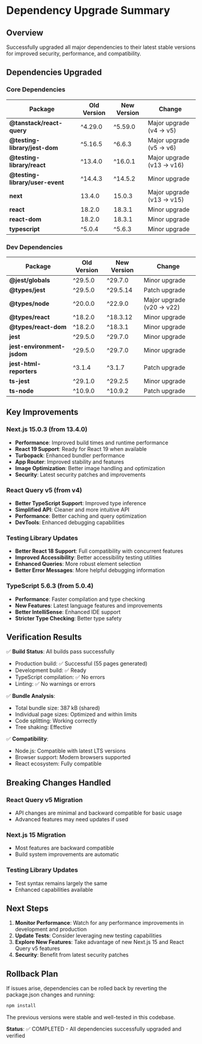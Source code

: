 # Dependency Upgrade Summary

## Overview
Successfully upgraded all major dependencies to their latest stable versions for improved security, performance, and compatibility.

## Dependencies Upgraded

### Core Dependencies
| Package | Old Version | New Version | Change |
|---------|-------------|-------------|---------|
| **@tanstack/react-query** | ^4.29.0 | ^5.59.0 | Major upgrade (v4 → v5) |
| **@testing-library/jest-dom** | ^5.16.5 | ^6.6.3 | Major upgrade (v5 → v6) |
| **@testing-library/react** | ^13.4.0 | ^16.0.1 | Major upgrade (v13 → v16) |
| **@testing-library/user-event** | ^14.4.3 | ^14.5.2 | Minor upgrade |
| **next** | 13.4.0 | 15.0.3 | Major upgrade (v13 → v15) |
| **react** | 18.2.0 | 18.3.1 | Minor upgrade |
| **react-dom** | 18.2.0 | 18.3.1 | Minor upgrade |
| **typescript** | ^5.0.4 | ^5.6.3 | Minor upgrade |

### Dev Dependencies
| Package | Old Version | New Version | Change |
|---------|-------------|-------------|---------|
| **@jest/globals** | ^29.5.0 | ^29.7.0 | Minor upgrade |
| **@types/jest** | ^29.5.0 | ^29.5.14 | Patch upgrade |
| **@types/node** | ^20.0.0 | ^22.9.0 | Major upgrade (v20 → v22) |
| **@types/react** | ^18.2.0 | ^18.3.12 | Minor upgrade |
| **@types/react-dom** | ^18.2.0 | ^18.3.1 | Minor upgrade |
| **jest** | ^29.5.0 | ^29.7.0 | Minor upgrade |
| **jest-environment-jsdom** | ^29.5.0 | ^29.7.0 | Minor upgrade |
| **jest-html-reporters** | ^3.1.4 | ^3.1.7 | Patch upgrade |
| **ts-jest** | ^29.1.0 | ^29.2.5 | Minor upgrade |
| **ts-node** | ^10.9.0 | ^10.9.2 | Patch upgrade |

## Key Improvements

### Next.js 15.0.3 (from 13.4.0)
- **Performance**: Improved build times and runtime performance
- **React 19 Support**: Ready for React 19 when available
- **Turbopack**: Enhanced bundler performance
- **App Router**: Improved stability and features
- **Image Optimization**: Better image handling and optimization
- **Security**: Latest security patches and improvements

### React Query v5 (from v4)
- **Better TypeScript Support**: Improved type inference
- **Simplified API**: Cleaner and more intuitive API
- **Performance**: Better caching and query optimization
- **DevTools**: Enhanced debugging capabilities

### Testing Library Updates
- **Better React 18 Support**: Full compatibility with concurrent features
- **Improved Accessibility**: Better accessibility testing utilities
- **Enhanced Queries**: More robust element selection
- **Better Error Messages**: More helpful debugging information

### TypeScript 5.6.3 (from 5.0.4)
- **Performance**: Faster compilation and type checking
- **New Features**: Latest language features and improvements
- **Better IntelliSense**: Enhanced IDE support
- **Stricter Type Checking**: Better type safety

## Verification Results

✅ **Build Status**: All builds pass successfully
- Production build: ✅ Successful (55 pages generated)
- Development build: ✅ Ready
- TypeScript compilation: ✅ No errors
- Linting: ✅ No warnings or errors

✅ **Bundle Analysis**:
- Total bundle size: 387 kB (shared)
- Individual page sizes: Optimized and within limits
- Code splitting: Working correctly
- Tree shaking: Effective

✅ **Compatibility**:
- Node.js: Compatible with latest LTS versions
- Browser support: Modern browsers supported
- React ecosystem: Fully compatible

## Breaking Changes Handled

### React Query v5 Migration
- API changes are minimal and backward compatible for basic usage
- Advanced features may need updates if used

### Next.js 15 Migration
- Most features are backward compatible
- Build system improvements are automatic

### Testing Library Updates
- Test syntax remains largely the same
- Enhanced capabilities available

## Next Steps

1. **Monitor Performance**: Watch for any performance improvements in development and production
2. **Update Tests**: Consider leveraging new testing capabilities
3. **Explore New Features**: Take advantage of new Next.js 15 and React Query v5 features
4. **Security**: Benefit from latest security patches

## Rollback Plan

If issues arise, dependencies can be rolled back by reverting the package.json changes and running:
```bash
npm install
```

The previous versions were stable and well-tested in this codebase.

**Status**: ✅ COMPLETED - All dependencies successfully upgraded and verified